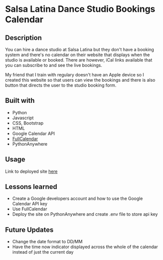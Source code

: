 # Salsa Latina Dance Studio Bookings Calendar

## Description
You can hire a dance studio at Salsa Latina but they don't have a booking system and there's no calendar on their website that displays when the studio is available or booked. 
There are however, iCal links available that you can subscribe to and see the live bookings.

My friend that I train with regulary doesn't have an Apple device so I created this website so that users can view the bookings and there is also button that directs the user to the studio booking form.

## Built with
- Python
- Javascript
- CSS, Bootstrap
- HTML
- Google Calendar API
- [FullCalendar](https://fullcalendar.io/)
- PythonAnywhere

## Usage
Link to deployed site [here](http://sms154.pythonanywhere.com/)

## Lessons learned
- Create a Google developers account and how to use the Google Calendar API key
- Use FullCalendar
- Deploy the site on PythonAnywhere and create .env file to store api key

## Future Updates
- Change the date format to DD/MM
- Have the time now indicator displayed across the whole of the calendar instead of just the current day
